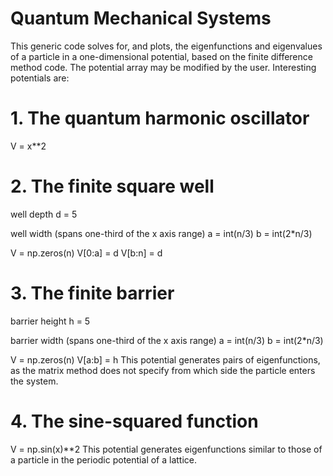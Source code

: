 # Quantum Mechanical Systems
This generic code solves for, and plots, the eigenfunctions and eigenvalues of a particle in a one-dimensional potential, based on the finite difference method code. The potential array may be modified by the user. Interesting potentials are:

# 1. The quantum harmonic oscillator
V = x**2
# 2. The finite square well

well depth
d = 5

well width (spans one-third of the x axis range)
a = int(n/3)
b = int(2*n/3)

V = np.zeros(n)
V[0:a] = d
V[b:n] = d
# 3. The finite barrier
barrier height
h = 5

barrier width (spans one-third of the x axis range)
a = int(n/3)
b = int(2*n/3)

V = np.zeros(n)
V[a:b] = h
This potential generates pairs of eigenfunctions, as the matrix method does not specify from which side the particle enters the system.

# 4. The sine-squared function
V = np.sin(x)**2
This potential generates eigenfunctions similar to those of a particle in the periodic potential of a lattice.
